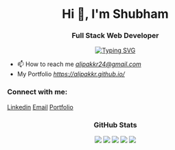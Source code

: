 <h1 align="center">Hi 👋, I'm Shubham</h1>

<h3 align="center">Full Stack Web Developer</h3>

<div align="center">
<a href="https://git.io/typing-svg"><img src="https://readme-typing-svg.demolab.com?font=Fira+Code&duration=2000&pause=600&color=27F724&random=false&width=435&lines=I+work+in+React+js;I+work+in+Node+js;I+work+in+Next+js" alt="Typing SVG" /></a>
</div>




- 📫 How to reach me *alipakkr24@gmail.com*
- My Portfolio *https://alipakkr.github.io/*

<h3 align="left">Connect with me:</h3>
<p align="left">
<a href="https://linkedin.com/in/shubgoyal23" target="blank">Linkedin</a>
<a href="mailto:goyalshubham@outlook.in" target="blank">Email</a>
<a href="https://linkedin.com/in/shubgoyal23" target="blank">Portfolio</a>
</p>


<div>
<h3 align="center">GitHub Stats</h3>
<p align="center">
<img src="http://github-profile-summary-cards.vercel.app/api/cards/profile-details?username=Alipakkr&theme=github_dark">
<img src="http://github-profile-summary-cards.vercel.app/api/cards/most-commit-language?username=shubgoyal23&theme=aura">
<img src="http://github-profile-summary-cards.vercel.app/api/cards/stats?username=shubgoyal23&theme=aura">
<img src="http://github-profile-summary-cards.vercel.app/api/cards/productive-time?username=shubgoyal23&theme=aura&utcOffset=8">
<img src="http://github-profile-summary-cards.vercel.app/api/cards/profile-details?username=shubgoyal23&theme=aura">
</p>
</div>
